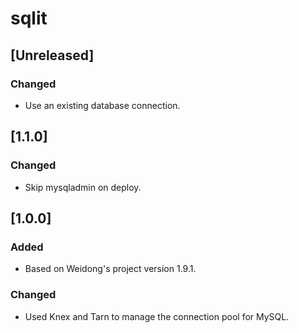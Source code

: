 # sqlit

## [Unreleased]
### Changed
- Use an existing database connection.

## [1.1.0]
### Changed
- Skip mysqladmin on deploy.

## [1.0.0]
### Added
- Based on Weidong's project version 1.9.1.

### Changed
- Used Knex and Tarn to manage the connection pool for MySQL.
